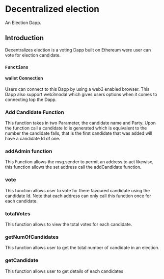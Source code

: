 # Decentralized election

An Election Dapp.

## Introduction 

Decentralizes election is a voting Dapp built on Ethereum were user can vote for election candidate. 

### `Functions`

#### wallet Connection

Users can connect to this Dapp by using a web3 enabled browser. This Dapp also support web3modal  which gives users options when it comes to connecting top the Dapp. 

### Add Candidate Function

This function takes in two Parameter, the candidate name and Party. Upon the function call a candidate Id is generated which is equivalent to the number the candidate falls, that is the first candidate that was added will have a candidate Id of one.

### addAdmin function

This Function allows the msg.sender to permit an address to act likewise, this function allows the set address call the addCandidate function.  

### vote

This function allows user to vote for there favoured candidate using the candidate Id. Note that each address can only call this function once for each candidate. 

### totalVotes

This function allows to view the total votes for each candidate.

### getNumOfCandidates

This function allows user to get the total number of candidate in an election. 

### getCandidate

This function allows user to get details of each candidates

